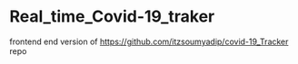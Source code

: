 # Real_time_Covid-19_traker
frontend end version of        https://github.com/itzsoumyadip/covid-19_Tracker    repo
